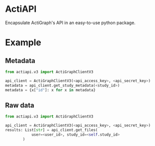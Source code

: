 ActiAPI
==============================
Encapsulate ActiGraph's API in an easy-to-use python package.

# Example

## Metadata
```python
from actiapi.v3 import ActiGraphClientV3

api_client = ActiGraphClientV3(<api_access_key>, <api_secret_key>)
metadata = api_client.get_study_metadata(<study_id>)
metadata = {x["id"]: x for x in metadata}
```

## Raw data
```python
from actiapi.v3 import ActiGraphClientV3

api_client = ActiGraphClientV3(<api_access_key>, <api_secret_key>)
results: List[str] = api_client.get_files(
            user=<user_id>, study_id=<self.study_id>
        )
```